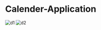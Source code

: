 # Calender-Application
![d1](https://user-images.githubusercontent.com/61504827/124097783-8740c900-da79-11eb-901e-7ad7fdfad979.PNG)
![d2](https://user-images.githubusercontent.com/61504827/124097792-8ad45000-da79-11eb-8bd4-ef18ff49b17d.PNG)
